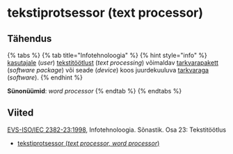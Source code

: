 # tekstiprotsessor \(text processor\)

## Tähendus

{% tabs %}
{% tab title="Infotehnoloogia" %}
{% hint style="info" %}
[kasutajale](kasutaja-user.md) \(_user_\) [tekstitöötlust](tekstitoeoetlus-text-processing.md) \(_text processing_\) võimaldav [tarkvarapakett](tarkvarapakett-software-package.md) \(_software package_\) või seade \(_device_\) koos juurdekuuluva [tarkvaraga](tarkvara-software.md) \(_software_\).
{% endhint %}

**Sünonüümid**: _word processor_
{% endtab %}
{% endtabs %}

## Viited

[EVS-ISO/IEC 2382-23:1998](https://www.evs.ee/et/evs-iso-iec-2382-23-1998), Infotehnoloogia. Sõnastik. Osa 23: Tekstitöötlus

* [tekstiprotsessor \(_text processor, word processor_\)](https://www.eki.ee/dict/its/index.cgi?Q=D4CFF545-6C03-1014-88DC-FC5F0DBED45A&F=GUID&C01=1&C02=0&C10=1)

